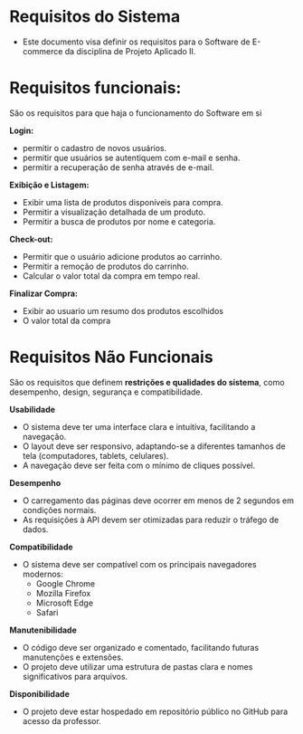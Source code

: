 # Requisitos do Sistema

- Este documento visa definir os requisitos para o Software de E-commerce da disciplina de Projeto Aplicado II.

# Requisitos funcionais:
São os requisitos para que haja o funcionamento do Software em si

**Login:**
- permitir o cadastro de novos usuários.
- permitir que usuários se autentiquem com e-mail e senha.
- permitir a recuperação de senha através de e-mail.

**Exibição e Listagem:**
- Exibir uma lista de produtos disponíveis para compra.
- Permitir a visualização detalhada de um produto.
- Permitir a busca de produtos por nome e categoria.

**Check-out:**
- Permitir que o usuário adicione produtos ao carrinho.
- Permitir a remoção de produtos do carrinho.
- Calcular o valor total da compra em tempo real.

**Finalizar Compra:**
- Exibir ao usuario um resumo dos produtos escolhidos
- O valor total da compra


# Requisitos Não Funcionais

São os requisitos que definem **restrições e qualidades do sistema**, como desempenho, design, segurança e compatibilidade.

**Usabilidade**

- O sistema deve ter uma interface clara e intuitiva, facilitando a navegação.
- O layout deve ser responsivo, adaptando-se a diferentes tamanhos de tela (computadores, tablets, celulares).
- A navegação deve ser feita com o mínimo de cliques possível.


**Desempenho**

- O carregamento das páginas deve ocorrer em menos de 2 segundos em condições normais.
- As requisições à API devem ser otimizadas para reduzir o tráfego de dados.

**Compatibilidade**

- O sistema deve ser compatível com os principais navegadores modernos:
  - Google Chrome
  - Mozilla Firefox
  - Microsoft Edge
  - Safari

**Manutenibilidade**

- O código deve ser organizado e comentado, facilitando futuras manutenções e extensões.
- O projeto deve utilizar uma estrutura de pastas clara e nomes significativos para arquivos.

**Disponibilidade**

- O projeto deve estar hospedado em repositório público no GitHub para acesso da professor.
